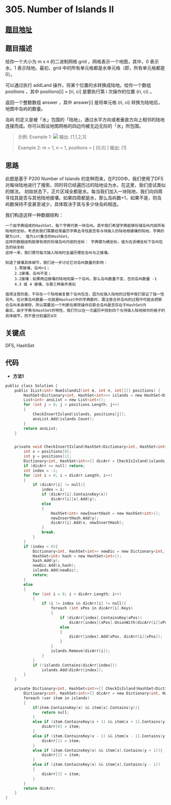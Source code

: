 #   305. Number of Islands II
  
  
  
##  [题目地址](https://leetcode.cn/problems/number-of-islands-ii/ )
  
  
  
##  题目描述
给你一个大小为 m x n 的二进制网格 grid 。网格表示一个地图，其中，0 表示水，1 表示陆地。最初，grid 中的所有单元格都是水单元格（即，所有单元格都是 0）。

可以通过执行 addLand 操作，将某个位置的水转换成陆地。给你一个数组 positions ，其中 positions[i] = [ri, ci] 是要执行第 i 次操作的位置 (ri, ci) 。

返回一个整数数组 answer ，其中 answer[i] 是将单元格 (ri, ci) 转换为陆地后，地图中岛屿的数量。

岛屿 的定义是被「水」包围的「陆地」，通过水平方向或者垂直方向上相邻的陆地连接而成。你可以假设地图网格的四边均被无边无际的「水」所包围。
  
  
>
>示例:
>Example 1:
>![](https://assets.leetcode.com/uploads/2021/03/10/tmp-grid.jpg )
>输出: [1,1,2,3]
>
>Example 2:
>m = 1, n = 1, positions = [ [0,0] ]
>输出: [1]
  
  
##  思路
此题是基于 P200 Number of Islands 的变种而来，在P200中，我们使用了DFS对每块陆地进行了搜索，同时将已经遍历过的陆地设为水，在这里，我们尝试类似的做法。
初始状态下，正片区域全都是水。每当我们加入一块陆地，我们向四周寻找其是否与其他陆地接壤。如果四周都是水，那么岛屿数+1，如果不是，则岛屿数保持不变甚至减少，具体取决于其与多少块岛屿相连。

我们构造这样一种数据结构：

    一个由字典组成的HashSet，每个字典代表一块岛屿。其中我们希望字典能够存储岛屿内部所有陆地的坐标。考虑到我们需要经常遍历字典去寻找是否有与待插入的陆地相接壤的陆地，字典的键为int， 值为int集合的HashSet。
    这样的数据结构能够有效的存储岛屿内部的坐标： 字典键为横坐标，值为在该横坐标下岛屿包含的纵坐标
    这样一来，我们便可每次插入陆地时去遍历哪些岛屿与之接壤。

    知道了接壤具体细节，我们进一步讨论它对岛屿数量的影响：
        1.零接壤，岛屿+1；
        2.1接壤，岛屿不变；
        3.2接壤：如果两边接壤的陆地同属一个岛屿，那么岛屿数量不变，否则岛屿数量 -1
        4.3 或 4 接壤，与第三种条件类似

    值得注意的是，不存在一个陆地被复数个岛屿包含，因为在插入陆地的过程中我们保证了独一性
    另外，在计算岛屿数量——也就是Hashset中的字典数时，需注意合并岛屿的过程中可能会把联合岛屿本身移除，所以需要加一个判断在移除操作后联合岛屿是否存在于HashSet内
    最后，由于字典与HashSet的特性，我们可以在一次遍历中找到四个与待插入陆地相邻的格子的具体细节，而不是分别遍历4次


  
  
##  关键点
DFS, HashSet
  
  
##  代码
  
  
* **方法1**
```c
public class Solution {
    public IList<int> NumIslands2(int m, int n, int[][] positions) {
        HashSet<Dictionary<int, HashSet<int>>> islands = new HashSet<Dictionary<int, HashSet<int>>>();
        List<int> ansList = new List<int>();
        for (int j = 0; j < positions.Length; j++)
        {
            CheckInsertIsland(islands, positions[j]);
            ansList.Add(islands.Count);
        }
        return ansList;
    }


    private void CheckInsertIsland(HashSet<Dictionary<int, HashSet<int>>> islands, int[] positions){
        int x = positions[0];
        int y = positions[1];
        Dictionary<int, HashSet<int>>[] dicArr = CheckIsIsland(islands,x,y);
        if (dicArr == null) return;
        int index = -1;
        for (int i = 0; i < dicArr.Length; i++)
        {
            if (dicArr[i] != null){
                index = i;
                if (dicArr[i].ContainsKey(x))
                    dicArr[i][x].Add(y);
                else
                {
                    HashSet<int> newInsertHash = new HashSet<int>();
                    newInsertHash.Add(y);
                    dicArr[i].Add(x, newInsertHash);                
                }
                break;
            }
        }
        if (index < 0){
            Dictionary<int, HashSet<int>> newDic = new Dictionary<int, HashSet<int>>();
            HashSet<int> hash = new HashSet<int>();
            hash.Add(y);
            newDic.Add(x,hash);
            islands.Add(newDic);
            return;
        }
        else
        {
            for (int i = 0; i < dicArr.Length; i++)
            {
                if (i != index && dicArr[i] != null){
                    foreach (int xPos in dicArr[i].Keys)
                    {
                        if (dicArr[index].ContainsKey(xPos))
                            dicArr[index][xPos].UnionWith(dicArr[i][xPos]);
                        else
                        {
                            dicArr[index].Add(xPos, dicArr[i][xPos]);
                        }
                    }
                    islands.Remove(dicArr[i]);
                }
            }
            if (!islands.Contains(dicArr[index]))
                islands.Add(dicArr[index]);
        }
    }

    private Dictionary<int, HashSet<int>>[] CheckIsIsland(HashSet<Dictionary<int, HashSet<int>>> islands, int x, int y){
        Dictionary<int, HashSet<int>>[] dicArr = new Dictionary<int, HashSet<int>>[4];
        foreach (var item in islands)
        {
            if(item.ContainsKey(x) && item[x].Contains(y)){
                return null;
            }
            else if (item.ContainsKey(x + 1) && item[x + 1].Contains(y)){
                dicArr[0] = item;
            }
            else if (item.ContainsKey(x - 1) && item[x - 1].Contains(y)){
                dicArr[1] = item;
            }
            else if (item.ContainsKey(x) && item[x].Contains(y + 1)){
                dicArr[2] = item;
            }
            else if (item.ContainsKey(x) && item[x].Contains(y - 1))
            {
                dicArr[3] = item;
            }
        }
        return dicArr;
    }
}
```
  
  